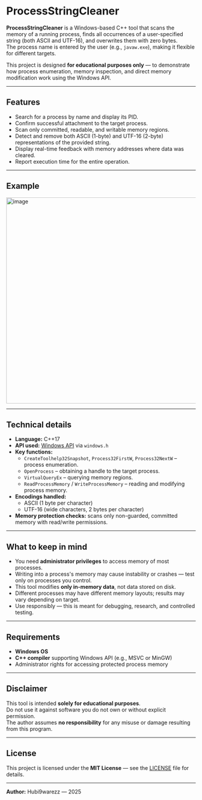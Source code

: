 # ProcessStringCleaner

**ProcessStringCleaner** is a Windows-based C++ tool that scans the memory of a running process, finds all occurrences of a user-specified string (both ASCII and UTF-16), and overwrites them with zero bytes.  
The process name is entered by the user (e.g., `javaw.exe`), making it flexible for different targets.  

This project is designed **for educational purposes only** — to demonstrate how process enumeration, memory inspection, and direct memory modification work using the Windows API.

---

## Features

- Search for a process by name and display its PID.
- Confirm successful attachment to the target process.
- Scan only committed, readable, and writable memory regions.
- Detect and remove both ASCII (1-byte) and UTF-16 (2-byte) representations of the provided string.
- Display real-time feedback with memory addresses where data was cleared.
- Report execution time for the entire operation.

---

## Example

<img width="553" height="548" alt="image" src="https://github.com/user-attachments/assets/290aca99-0376-41e2-a629-cfa70f21a579" />


---

## Technical details

- **Language:** C++17  
- **API used:** [Windows API](https://learn.microsoft.com/en-us/windows/win32/api/) via `windows.h`
- **Key functions:**
  - `CreateToolhelp32Snapshot`, `Process32FirstW`, `Process32NextW` – process enumeration.
  - `OpenProcess` – obtaining a handle to the target process.
  - `VirtualQueryEx` – querying memory regions.
  - `ReadProcessMemory` / `WriteProcessMemory` – reading and modifying process memory.
- **Encodings handled:**
  - ASCII (1 byte per character)
  - UTF-16 (wide characters, 2 bytes per character)
- **Memory protection checks:** scans only non-guarded, committed memory with read/write permissions.

---

## What to keep in mind

- You need **administrator privileges** to access memory of most processes.
- Writing into a process's memory may cause instability or crashes — test only on processes you control.
- This tool modifies **only in-memory data**, not data stored on disk.
- Different processes may have different memory layouts; results may vary depending on target.
- Use responsibly — this is meant for debugging, research, and controlled testing.

---

## Requirements

- **Windows OS**
- **C++ compiler** supporting Windows API (e.g., MSVC or MinGW)
- Administrator rights for accessing protected process memory

---

## Disclaimer

This tool is intended **solely for educational purposes**.  
Do not use it against software you do not own or without explicit permission.  
The author assumes **no responsibility** for any misuse or damage resulting from this program.

---

## License

This project is licensed under the **MIT License** — see the [LICENSE](LICENSE) file for details.

---

**Author:** Hubi9warezz — 2025
